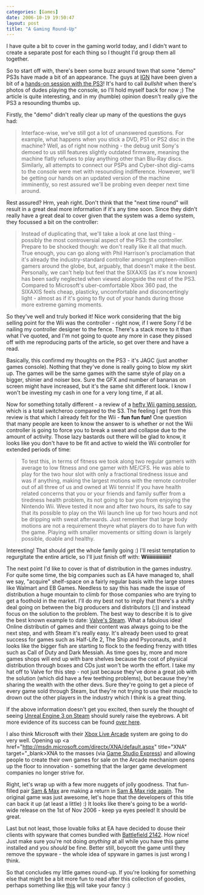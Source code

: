 ```yaml
---
categories: [Games]
date: 2006-10-19 19:50:47
layout: post
title: "A Gaming Round-Up"
---
```

I have quite a bit to cover in the gaming world today, and I didn't want to create a separate post for each thing so I thought I'd group them all together.

So to start off with, there's been some buzz around town that some "demo" PS3s have made a bit of an appearance. The guys at <a href="http://www.ign.com/" title="IGN" target="_blank">IGN</a> have been given a bit of a <a href="http://ps3.ign.com/articles/738/738858p1.html" title="IGN: PlayStation 3 Hands-on" target="_blank">hands-on session with the PS3</a>! It's hard to call <em>bullshit</em> when there's photos of dudes playing the console, so I'll hold myself back for now ;) The article is quite interesting, and in my (humble) opinion doesn't really give the PS3 a resounding thumbs up.

Firstly, the "demo" didn't really clear up many of the questions the guys had:<blockquote>Interface-wise, we've still got a lot of unanswered questions. For example, what happens when you stick a DVD, PS1 or PS2 disc in the machine? Well, as of right now nothing - the debug unit Sony's demoed to us still features slightly outdated firmware, meaning the machine flatly refuses to play anything other than Blu-Ray discs. Similarly, all attempts to connect our PSPs and Cyber-shot digi-cams to the console were met with resounding indifference. However, we'll be getting our hands on an updated version of the machine imminently, so rest assured we'll be probing even deeper next time around.</blockquote>Rest assured? Hrm, yeah right. Don't think that the "next time round" will result in a great deal more information if it's any time soon. Since they didn't really have a great deal to cover given that the system was a demo system, they focussed a bit on the controller:<blockquote>Instead of duplicating that, we'll take a look at one last thing - possibly the most controversial aspect of the PS3: the controller. Prepare to be shocked though: we don't really like it all that much. True enough, you can go along with Phil Harrison's proclamation that it's already the industry-standard controller amongst umpteen-million gamers around the globe, but, arguably, that doesn't make it the best. Personally, we can't help but feel that the SIXAXIS (as it's now known) has been sadly neglected when viewed alongside the rest of the PS3. Compared to Microsoft's uber-comfortable Xbox 360 pad, the SIXAXIS feels cheap, plasticky, uncomfortable and disconcertingly light - almost as if it's going to fly out of your hands during those more extreme gaming moments.</blockquote>So they've well and truly borked it! Nice work considering that the big selling point for the Wii was the controller - right now, if I were Sony I'd be nailing my controller designer to the fence. There's a stack more to it than what I've quoted, and I'm not going to quote any more in case they pissed off with me reproducing parts of the article, so get over there and have a read.

Basically, this confirmd my thoughts on the PS3 - it's JAGC (just another games console). Nothing that they've done is really going to blow my skirt up. The games will be the same games with the same style of play on a bigger, shinier and noiser box. Sure the GFX and number of bananas on screen might have increased, but it's the same shit different look. I know I won't be investing my cash in one for a very long time, if at all.

Now for something totally different - a review of a <a href="http://www.entertainmentwise.com/news?id=23483&p=1" title="The UK's First Long Wii Play Session - Report - Entertainment News, Reviews, Competitions - Entertainmentwise" target="_blank">hefty Wii gaming session</a>, which is a total switcheroo compared to the S3. The feeling I get from this review is that which I already felt for the Wii - <strong>fun fun fun!</strong> One question that many people are keen to know the answer to is whether or not the Wii controller is going to force you to break a sweat and collapse due to the amount of activity. Those lazy bastards out there will be glad to know, it looks like you don't have to be fit and active to wield the Wii controller for extended periods of time:<blockquote>To test this, in terms of fitness we took along two regular gamers with average to low fitness and one gamer with ME/CFS.  He was able to play for the two hour slot with only a fractional tiredness issue and was if anything, making the largest motions with the remote controller out of all three of us and owned at Wii tennis!  If you have health related concerns that you or your friends and family suffer from a tiredness health problem, its not going to bar you from enjoying the Nintendo Wii.  Weve tested it now and after two hours, its safe to say that its possible to play on the Wii launch line up for two hours and not be dripping with sweat afterwards.  Just remember that large body motions are not a requirement  theyre what players do to have fun with the game.  Playing with smaller movements or sitting down is largely possible, doable and healthy.</blockquote>Interesting! That should get the whole family going :) I'll resist temptation to regurgitate the entire article, so I'll just finish off with: <strong>Wiiiiiiiiiiiiiiii!</strong>

The next point I'd like to cover is that of distribution in the games industry. For quite some time, the big companies such as EA have managed to, shall we say, "acquire" shelf-space on a fairly regular basis with the large stores like Walmart and EB Games. Needless to say this has made the issue of distribution a huge mountain to climb for those companies who are trying to get a foothold in the market. I'll do my best not to imply that there's a shifty deal going on between the big producers and distributors (;)) and instead focus on the solution to the problem. The best way to describe it is to give the best known example to date: <a href="http://www.steampowered.com/" title="Steam Powered" target="_blank">Valve's Steam</a>. What a fabulous idea! Online distributin of games and their content was always going to be the next step, and with Steam it's really easy. It's already been used to great success for games such as Half-Life 2, The Ship and Psyconauts, and it looks like the bigger fish are starting to flock to the feeding frenzy with titles such as Call of Duty and Dark Messiah. As time goes by, more and more games shops will end up with bare shelves because the cost of physical distribution through boxes and CDs just won't be worth the effort.  I take my hat off to Valve for this step - not just because they've done a great job with the solution (which did have a few teething problems), but because they're sharing the wealth with the other devs. Sure they're going to get a piece of every game sold through Steam, but they're not trying to use their muscle to drown out the other players in the industry which I think is a great thing.

If the above information doesn't get you excited, then surely the thought of seeing <a href="http://www.theinquirer.net/default.aspx?article=35094" title="Unreal Engine 3 on Steam and Sonic gets physics" target="_blank">Unreal Engine 3 on Steam</a> should surely raise the eyebrows. A bit more evidence of its success can be found <a href="http://www.theinquirer.net/default.aspx?article=34148" title="Three coups up for Valve" target="_blank">over here</a>.

I also think Microsoft with their <a href="http://www.xbox.com/en-US/games/livearcade/default.htm" title="Live Arcade" target="_blank">Xbox Live Arcade</a> system are going to do very well. Opening up <a href="http://msdn.microsoft.com/directx/XNA/default.aspx" title="XNA" target="_blank>XNA</a> to the masses (via <a href="http://msdn.microsoft.com/directx/xna/gse/" title="Game Studio Express" target="_blank">Game Studio Express</a>) and allowing people to create their own games for sale on the Arcade mechanism opens up the floor to innovation - something that the larger game development companies no longer strive for.

Right, let's wrap up with a few more nuggets of jolly goodness. That fun-filled pair <a href="http://en.wikipedia.org/wiki/Sam_%26_Max_Hit_the_Road" title="Sam and Max Hit the Road" target="_blank">Sam &amp; Max</a> are making a return in <a href="http://www.theinquirer.net/default.aspx?article=35170" title="Sam &amp; Max ride again" target="_blank">Sam &amp; Max ride again</a>. The original game was just awesome, let's hope that the developers of this title can back it up (at least a little) :) It looks like there's going to be a world-wide release on the 1st of Nov 2006 - keep ya eyes peeled! It should be great.

Last but not least, those lovable folks at EA have decided to douse their clients with spyware that comes bundled with <a href="http://www.theinquirer.net/default.aspx?article=35169" title="Battlefield 2142 comes with spyware" target="_blank">Battlefield 2142</a>. How nice! Just make sure you're not doing <em>anything</em> at all while you have this game installed and you <em>should</em> be fine. Better still, boycott the game until they remove the spyware - the whole idea of spyware in games is just wrong I think.

So that concludes my little games round-up. If you're looking for something else that might be a bit more fun to read after this collection of goodies, perhaps something like <a href="http://www.gamedev.net/columns/hardcore/shadowcast/" title="GameDev.net -- Shadow Caster Volumes For The Culling Of Potential Shadow Casters" target="_blank">this</a> will take your fancy :)
